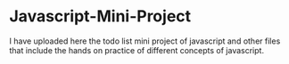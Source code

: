 # Javascript-Mini-Project
I have uploaded here the todo list mini project of javascript and other files that include the hands on practice of different concepts of javascript.
